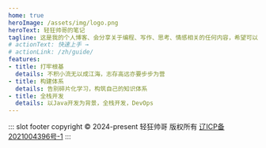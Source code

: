 ```yaml
---
home: true
heroImage: /assets/img/logo.png
heroText: 轻狂帅哥的笔记
tagline: 这是我的个人博客、会分享关于编程、写作、思考、情感相关的任何内容，希望可以给来这里的人有所帮助
# actionText: 快速上手 →
# actionLink: /zh/guide/
features:
- title: 打牢根基
  details: 不积小流无以成江海，志存高远亦要步步为营
- title: 构建体系
  details: 告别碎片化学习，构筑自己的知识体系
- title: 全栈开发
  details: 以Java开发为背景，全栈开发，DevOps
---
```


::: slot footer
copyright © 2024-present 轻狂帅哥 版权所有
[辽ICP备2021004396号-1](https://beian.miit.gov.cn/)
:::
